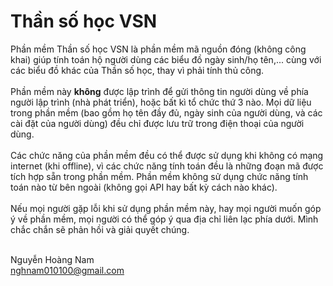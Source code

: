 # Thần số học VSN
Phần mềm Thần số học VSN là phần mềm mã nguồn đóng (không công khai) giúp tính toán hộ người dùng các biểu đồ ngày sinh/họ tên,... cùng với các biểu đồ khác của Thần số học, thay vì phải tính thủ công.<br><br>
Phần mềm này <b>không</b> được lập trình để gửi thông tin người dùng về phía người lập trình (nhà phát triển), hoặc bất kì tổ chức thứ 3 nào. Mọi dữ liệu trong phần mềm (bao gồm họ tên đầy đủ, ngày sinh của người dùng, và các cài đặt của người dùng) đều chỉ được lưu trữ trong điện thoại của người dùng.<br><br>
Các chức năng của phần mềm đều có thể được sử dụng khi không có mạng internet (khi offline), vì các chức năng tính toán đều là những đoạn mã được tích hợp sẵn trong phần mềm. Phần mềm không sử dụng chức năng tính toán nào từ bên ngoài (không gọi API hay bất kỳ cách nào khác).<br><br>
Nếu mọi người gặp lỗi khi sử dụng phần mềm này, hay mọi người muốn góp ý về phần mềm, mọi người có thể góp ý qua địa chỉ liên lạc phía dưới. Mình chắc chắn sẽ phản hồi và giải quyết chúng.<br><br>

Nguyễn Hoàng Nam<br>
nghnam010100@gmail.com

